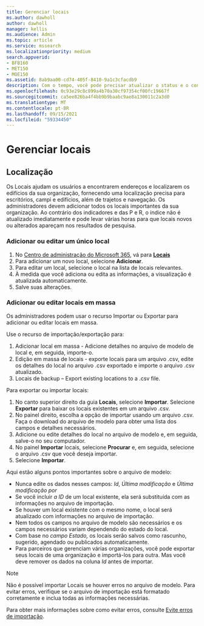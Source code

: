 ```yaml
---
title: Gerenciar locais
ms.author: dawholl
author: dawholl
manager: kellis
ms.audience: Admin
ms.topic: article
ms.service: mssearch
ms.localizationpriority: medium
search.appverid:
- BFB160
- MET150
- MOE150
ms.assetid: 8ab9aa00-cd74-405f-8410-9a1c3cfacdb9
description: Com o tempo, você pode precisar atualizar o status e o conteúdo de um local para mantê-lo relevante.
ms.openlocfilehash: 0c93e29c8c899a4b70a30cf97354cf00fc19667f
ms.sourcegitcommit: ca5ee826ba4f4bb9b9baabc9ae8a130011c2a3d0
ms.translationtype: MT
ms.contentlocale: pt-BR
ms.lasthandoff: 09/15/2021
ms.locfileid: "59334450"
---
```

# <a name="manage-locations"></a>Gerenciar locais

## <a name="location"></a>Localização

Os Locais ajudam os usuários a encontrarem endereços e localizarem os edifícios da sua organização, fornecendo uma localização precisa para escritórios, campi e edifícios, além de trajetos e navegação. Os administradores devem adicionar todos os locais importantes da sua organização. Ao contrário dos indicadores e das P e R, o índice não é atualizado imediatamente e pode levar várias horas para que locais novos ou alterados apareçam nos resultados de pesquisa.

### <a name="add-or-edit-a-single-location"></a>Adicionar ou editar um único local

1. No [Centro de administração do Microsoft 365](https://admin.microsoft.com), vá para [**Locais**](https://admin.microsoft.com/Adminportal/Home#/MicrosoftSearch/locations)
1. Para adicionar um novo local, selecione **Adicionar**.
1. Para editar um local, selecione o local na lista de locais relevantes.
1. À medida que você adiciona ou edita as informações, a visualização é atualizada automaticamente.
1. Salve suas alterações.

### <a name="bulk-add-or-edit-locations"></a>Adicionar ou editar locais em massa

Os administradores podem usar o recurso Importar ou Exportar para adicionar ou editar locais em massa.

Use o recurso de importação/exportação para:

1. Adicionar local em massa - Adicione detalhes no arquivo de modelo de local e, em seguida, importe-o.
1. Edição em massa de locais - exporte locais para um arquivo .csv, edite os detalhes do local no arquivo .csv exportado e importe o arquivo .csv atualizado.
1. Locais de backup – Export existing locations to a .csv file.

Para exportar ou importar locais:

1. No canto superior direito da guia **Locais**, selecione **Importar**.
Selecione **Exportar** para baixar os locais existentes em um arquivo .csv.
1. No painel direito, escolha a opção de importar usando um arquivo .csv.
Faça o download do arquivo de modelo para obter uma lista dos campos e detalhes necessários.
1. Adicione ou edite detalhes do local no arquivo de modelo e, em seguida, salve-o no seu computador.
1. No painel **Importar** locais, selecione **Procurar** e, em seguida, selecione o arquivo .csv que você deseja importar.
1. Selecione **Importar**.

Aqui estão alguns pontos importantes sobre o arquivo de modelo:

- Nunca edite os dados nesses campos: *Id*, *Última modificação* e *Última modificação por*
- Se você incluir *a ID* de um local existente, ela será substituída com as informações no arquivo de importação.
- Se houver um local existente com o mesmo nome, o local será atualizado com informações no arquivo de importação.
- Nem todos os campos no arquivo de modelo são necessários e os campos necessários variam dependendo do estado do local.
- Com base no *campo Estado,* os locais serão salvos como rascunho, sugerido, agendado ou publicados automaticamente.
- Para parceiros que gerenciam várias organizações, você pode exportar seus locais de uma organização e importá-los para outra. Mas você deve remover os dados na coluna *Id* antes de importar.

> [!NOTE]
> Não é possível importar Locais se houver erros no arquivo de modelo. Para evitar erros, verifique se o arquivo de importação está formatado corretamente e inclua todas as informações necessárias.

Para obter mais informações sobre como evitar erros, consulte [Evite erros de importação](manage-bookmarks.md#prevent-import-errors).

